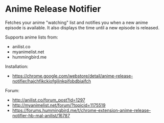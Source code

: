 Anime Release Notifier
======================

Fetches your anime "watching" list and notifies you when a new anime episode is available. It also displays the time until a new episode is released.

Supports anime lists from:
- anilist.co
- myanimelist.net
- hummingbird.me

Installation:
- https://chrome.google.com/webstore/detail/anime-release-notifier/hajchfikckiofgilinkpifobdbiajfch

Forum:
- http://anilist.co/forum_post?id=1297
- http://myanimelist.net/forum/?topicid=1175519
- https://forums.hummingbird.me/t/chrome-extension-anime-release-notifier-hb-mal-anilist/16787
